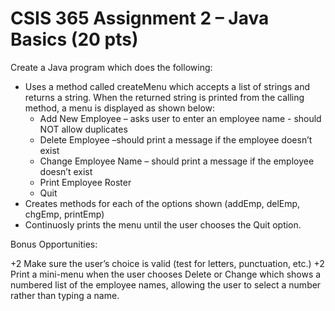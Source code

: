 # CSIS 365 Assignment 2 – Java Basics (20 pts)


Create a Java program which does the following:

- Uses a method called createMenu which accepts a list of strings and returns a string. When the returned string is printed from the calling method, a menu is displayed as shown below:
    - Add New Employee – asks user to enter an employee name - should NOT allow duplicates
    - Delete Employee –should print a message if the employee doesn’t exist
    - Change Employee Name – should print a message if the employee doesn’t exist
    - Print Employee Roster
    - Quit 
- Creates methods for each of the options shown (addEmp, delEmp, chgEmp, printEmp)
- Continuosly prints the menu until the user chooses the Quit option.

Bonus Opportunities:

+2 Make sure the user’s choice is valid (test for letters, punctuation, etc.)
+2 Print a mini-menu when the user chooses Delete or Change which shows a numbered list of the employee names, allowing the user to select a number rather than typing a name.
